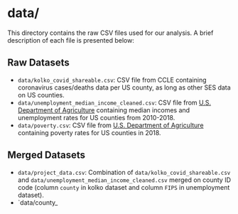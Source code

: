 # data/

This directory contains the raw CSV files used for our analysis.
A brief description of each file is presented below:

## Raw Datasets
* `data/kolko_covid_shareable.csv`: CSV file from CCLE containing coronavirus cases/deaths data per US county, as long as other SES data on US counties.
* `data/unemployment_median_income_cleaned.csv`: CSV file from [U.S. Department of Agriculture](https://www.ers.usda.gov/data-products/county-level-data-sets/download-data/) containing median incomes and unemployment rates for US counties from 2010-2018.
* `data/poverty.csv`: CSV file from [U.S. Department of Agriculture](https://www.ers.usda.gov/data-products/county-level-data-sets/download-data/) containing poverty rates for US counties in 2018.


## Merged Datasets
* `data/project_data.csv`: Combination of `data/kolko_covid_shareable.csv` and `data/unemployment_median_income_cleaned.csv` merged on county ID code (column `county` in kolko dataset and column `FIPS` in unemployment dataset).
* `data/county_
